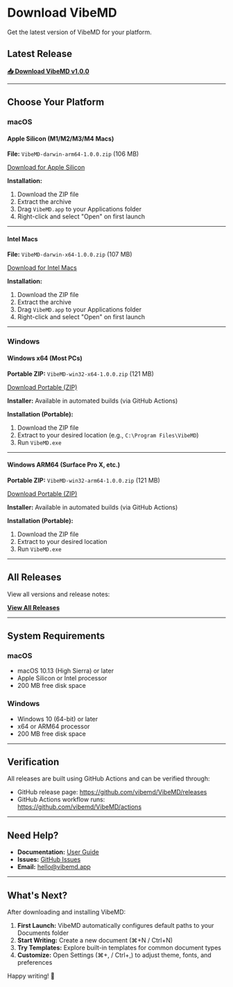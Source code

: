 # Download VibeMD

Get the latest version of VibeMD for your platform.

## Latest Release

**[📥 Download VibeMD v1.0.0](https://github.com/vibemd/VibeMD/releases/latest)**

---

## Choose Your Platform

### macOS

#### Apple Silicon (M1/M2/M3/M4 Macs)
**File:** `VibeMD-darwin-arm64-1.0.0.zip` (106 MB)

[Download for Apple Silicon](https://github.com/vibemd/VibeMD/releases/download/v1.0.0/VibeMD-darwin-arm64-1.0.0.zip)

**Installation:**
1. Download the ZIP file
2. Extract the archive
3. Drag `VibeMD.app` to your Applications folder
4. Right-click and select "Open" on first launch

---

#### Intel Macs
**File:** `VibeMD-darwin-x64-1.0.0.zip` (107 MB)

[Download for Intel Macs](https://github.com/vibemd/VibeMD/releases/download/v1.0.0/VibeMD-darwin-x64-1.0.0.zip)

**Installation:**
1. Download the ZIP file
2. Extract the archive
3. Drag `VibeMD.app` to your Applications folder
4. Right-click and select "Open" on first launch

---

### Windows

#### Windows x64 (Most PCs)
**Portable ZIP:** `VibeMD-win32-x64-1.0.0.zip` (121 MB)

[Download Portable (ZIP)](https://github.com/vibemd/VibeMD/releases/download/v1.0.0/VibeMD-win32-x64-1.0.0.zip)

**Installer:** Available in automated builds (via GitHub Actions)

**Installation (Portable):**
1. Download the ZIP file
2. Extract to your desired location (e.g., `C:\Program Files\VibeMD`)
3. Run `VibeMD.exe`

---

#### Windows ARM64 (Surface Pro X, etc.)
**Portable ZIP:** `VibeMD-win32-arm64-1.0.0.zip` (121 MB)

[Download Portable (ZIP)](https://github.com/vibemd/VibeMD/releases/download/v1.0.0/VibeMD-win32-arm64-1.0.0.zip)

**Installer:** Available in automated builds (via GitHub Actions)

**Installation (Portable):**
1. Download the ZIP file
2. Extract to your desired location
3. Run `VibeMD.exe`

---

## All Releases

View all versions and release notes:

**[View All Releases](https://github.com/vibemd/VibeMD/releases)**

---

## System Requirements

### macOS
- macOS 10.13 (High Sierra) or later
- Apple Silicon or Intel processor
- 200 MB free disk space

### Windows
- Windows 10 (64-bit) or later
- x64 or ARM64 processor
- 200 MB free disk space

---

## Verification

All releases are built using GitHub Actions and can be verified through:
- GitHub release page: https://github.com/vibemd/VibeMD/releases
- GitHub Actions workflow runs: https://github.com/vibemd/VibeMD/actions

---

## Need Help?

- **Documentation:** [User Guide](docs/USER_GUIDE.md)
- **Issues:** [GitHub Issues](https://github.com/vibemd/VibeMD/issues)
- **Email:** hello@vibemd.app

---

## What's Next?

After downloading and installing VibeMD:

1. **First Launch:** VibeMD automatically configures default paths to your Documents folder
2. **Start Writing:** Create a new document (⌘+N / Ctrl+N)
3. **Try Templates:** Explore built-in templates for common document types
4. **Customize:** Open Settings (⌘+, / Ctrl+,) to adjust theme, fonts, and preferences

Happy writing! 📝
